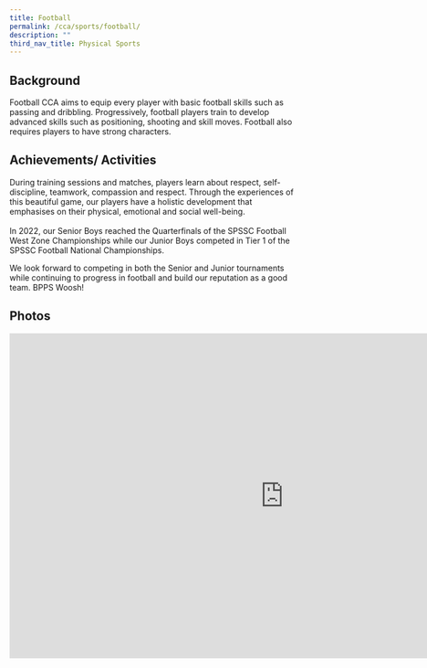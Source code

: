 ```yaml
---
title: Football
permalink: /cca/sports/football/
description: ""
third_nav_title: Physical Sports
---
```

Background
----------

Football CCA aims to equip every player with basic football skills such as passing and dribbling. Progressively, football players train to develop advanced skills such as positioning, shooting and skill moves. Football also requires players to have strong characters.

  

Achievements/ Activities
------------------------

During training sessions and matches, players learn about respect, self-discipline, teamwork, compassion and respect. Through the experiences of this beautiful game, our players have a holistic development that emphasises on their physical, emotional and social well-being. <br> <br>In 2022, our Senior Boys reached the Quarterfinals of the SPSSC Football West Zone Championships while our Junior Boys competed in Tier 1 of the SPSSC Football National Championships.

  

We look forward to competing in both the Senior and Junior tournaments while continuing to progress in football and build our reputation as a good team. BPPS Woosh!

  

Photos
------
<iframe allowfullscreen="true" height="569" width="960" frameborder="0" src="https://docs.google.com/presentation/d/e/2PACX-1vQdfvpSyk6Lb0tK0AxnnGueNzUoR8Svfmulz1PCOnKVPzc58-45FC_c0T-rRxTGbFkV72f7Y8-nuBzg/embed?start=false&amp;loop=false&amp;delayms=3000"></iframe>